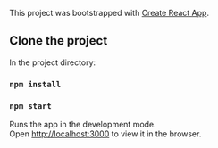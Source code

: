 This project was bootstrapped with [Create React App](https://github.com/facebook/create-react-app).

## Clone the project

In the project directory:
### `npm install`
### `npm start`

Runs the app in the development mode.<br />
Open [http://localhost:3000](http://localhost:3000) to view it in the browser.

